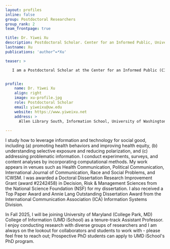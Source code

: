```yaml
---
layout: profiles
inline: false
group: Postdoctoral Researchers
group_rank: 2
team_frontpage: true

title: Dr. Yiwei Xu
description: Postdoctoral Scholar. Center for an Informed Public, University of Washignton
lastname: Xu
publications: 'author^=*Xu'

teaser: >

   I am a Postdoctoral Scholar at the Center for an Informed Public (CIP) in the Information School at the University of Washington (Seattle, WA). I am also a Data Science Postdoctoral Fellow at the UW eScience Institute. I received my Ph.D. from the Department of Communication at Cornell University (Ithaca, NY).


profile:
    name: Dr. Yiwei Xu
    align: right
    image: xu-profile.jpg
    role: Postdoctoral Scholar
    email: yiweixu@uw.edu
    website: https://www.yiweixu.net 
    address: >
      Allen Library South, Information School, University of Washington, Seattle WA 98195
   
---
```


I study how to leverage information and technology for social good, including (a) promoting health behaviors and improving health equity, (b) understanding selective exposure and reducing polarization, and (c) addressing problematic information. I conduct experiments, surveys, and content analyses by incorporating computational methods. My work appears in venues such as Health Communication, Political Communication, International Journal of Communication, Race and Social Problems, and ICWSM. I was awarded a Doctoral Dissertation Research Improvement Grant (award #2242458) in Decision, Risk & Management Sciences from the National Science Foundation (NSF) for my dissertation. I also received a Top Paper Award and Annie Lang Outstanding Dissertation Award from the International Communication Association (ICA) Information Systems Division.

In Fall 2025, I will be joining University of Maryland (College Park, MD) College of Information (UMD iSchool) as a tenure-track Assistant Professor. I enjoy conducting research with diverse groups of researchers and I am always on the lookout for collaborators and students to work with - please feel free to reach out; Prospective PhD students can apply to UMD iSchool's PhD program.

